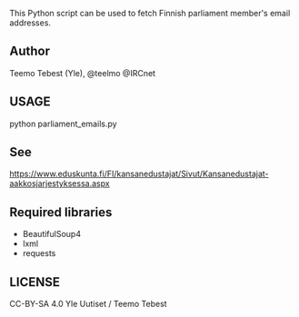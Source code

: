 This Python script can be used to fetch Finnish parliament member's email addresses.

## Author

Teemo Tebest (Yle), @teelmo @IRCnet

## USAGE

python parliament_emails.py

## See

https://www.eduskunta.fi/FI/kansanedustajat/Sivut/Kansanedustajat-aakkosjarjestyksessa.aspx

## Required libraries

- BeautifulSoup4
- lxml
- requests

## LICENSE

CC-BY-SA 4.0 Yle Uutiset / Teemo Tebest